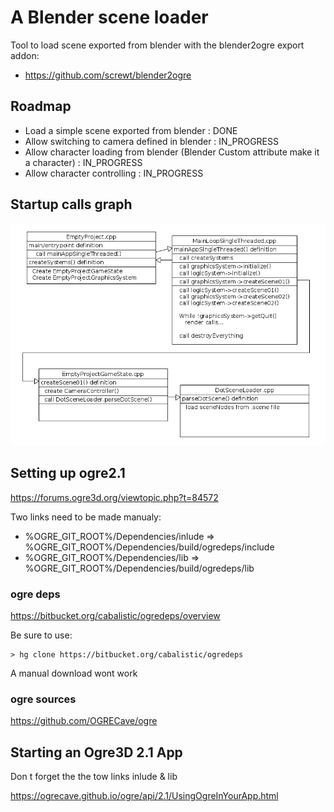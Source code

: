# A Blender scene loader

Tool to load scene exported from blender with the blender2ogre export addon:

 * https://github.com/screwt/blender2ogre

## Roadmap

 * Load a simple scene exported from blender : DONE
 * Allow switching to camera defined in blender : IN_PROGRESS
 * Allow character loading from blender (Blender Custom attribute make it a character) : IN_PROGRESS
 * Allow character controlling : IN_PROGRESS

## Startup calls graph
![call graph](https://raw.githubusercontent.com/screwt/ogre_experiment_2/develop/doc/media/uml_startup_calls.png)

## Setting up ogre2.1

https://forums.ogre3d.org/viewtopic.php?t=84572

Two links need to be made manualy:

 * %OGRE_GIT_ROOT%/Dependencies/inlude => %OGRE_GIT_ROOT%/Dependencies/build/ogredeps/include
 * %OGRE_GIT_ROOT%/Dependencies/lib => %OGRE_GIT_ROOT%/Dependencies/build/ogredeps/lib


### ogre deps

https://bitbucket.org/cabalistic/ogredeps/overview

Be sure to use: 
```
> hg clone https://bitbucket.org/cabalistic/ogredeps
```
A manual download wont work

### ogre sources

https://github.com/OGRECave/ogre

## Starting an Ogre3D 2.1 App

Don t forget the the tow links inlude & lib

https://ogrecave.github.io/ogre/api/2.1/UsingOgreInYourApp.html

